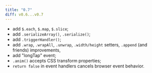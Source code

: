```yaml
---
title: "0.7"
diff: v0.6...v0.7
---
```


* add `$.each`, `$.map`, `$.slice`;
* add `.serializeArray()`, `.serialize()`;
* add `.triggerHandler()`;
* add `.wrap`, `.wrapAll`, `.unwrap`, `.width/height` setters, `.append` (and
  friends) improvements,
* add "longTap" event;
* `.anim()` accepts CSS transform properties;
* `return false` in event handlers cancels browser event behavior.
